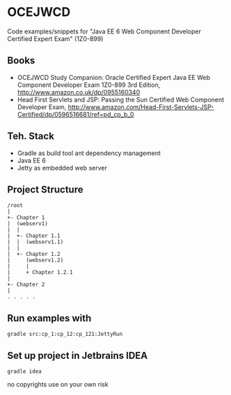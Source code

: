 OCEJWCD
====================
Code examples/snippets for "Java EE 6 Web Component Developer Certified Expert Exam" (1Z0-899)
 

Books
-------
* OCEJWCD Study Companion: Oracle Certified Expert Java EE Web Component Developer Exam 1Z0-899 3rd Edition, http://www.amazon.co.uk/dp/0955160340
* Head First Servlets and JSP: Passing the Sun Certified Web Component Developer Exam, http://www.amazon.com/Head-First-Servlets-JSP-Certified/dp/0596516681/ref=pd_cp_b_0 


Teh. Stack
----------
* Gradle as build tool ant dependency management
* Java EE 6
* Jetty as embedded web server


Project Structure
------------------
    /root
    |
    +- Chapter 1
    |  (webserv1)
    |  |
    |  +- Chapter 1.1
    |  |  (webserv1.1)
    |  |
    |  +- Chapter 1.2
    |     (webserv1.2)
    |     | 
    |     + Chapter 1.2.1
    |  
    +- Chapter 2      
    |
    . . . . . 
    
Run examples with 
-----------------
    gradle src:cp_1:cp_12:cp_121:JettyRun
    
Set up project in Jetbrains IDEA
--------------------------------
    gradle idea
    
no copyrights use on your own risk
